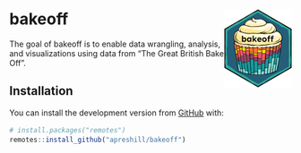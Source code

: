 
<!-- README.md is generated from README.Rmd. Please edit that file -->

# bakeoff <img src='man/figures/logo.png' align="right" alt="" width="120" />

The goal of bakeoff is to enable data wrangling, analysis, and
visualizations using data from “The Great British Bake Off”.

## Installation

<!--You can install the released version of bakeoff from [CRAN](https://CRAN.R-project.org) with:

``` r
install.packages("bakeoff")
```
-->

You can install the development version from
[GitHub](https://github.com/) with:

``` r
# install.packages("remotes")
remotes::install_github("apreshill/bakeoff")
```
